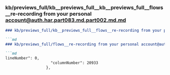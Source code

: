 ### kb/previews_full/kb__previews_full__kb__previews_full__flows__re-recording from your personal account@auth.har.part083.md.part002.md.md

```md
### kb/previews_full/kb__previews_full__flows__re-recording from your personal account@auth.har.part083.md.part002.md

```md
### kb/previews_full/flows__re-recording from your personal account@auth.har.part083.md (part 002)

```md
lineNumber": 0,
                    "columnNumber": 20933
                  },
```

```

```

```
